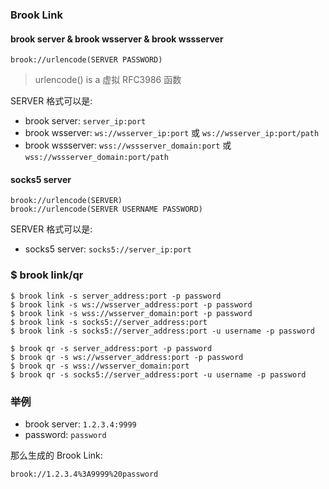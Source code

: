 ### Brook Link

#### brook server & brook wsserver & brook wssserver

```
brook://urlencode(SERVER PASSWORD)
```

> urlencode() is a 虚拟 RFC3986 函数

SERVER 格式可以是:

* brook server: `server_ip:port`
* brook wsserver: `ws://wsserver_ip:port` 或 `ws://wsserver_ip:port/path`
* brook wssserver: `wss://wssserver_domain:port` 或 `wss://wssserver_domain:port/path`

#### socks5 server

```
brook://urlencode(SERVER)
brook://urlencode(SERVER USERNAME PASSWORD)
```

SERVER 格式可以是:

* socks5 server: `socks5://server_ip:port`

### $ brook link/qr

```
$ brook link -s server_address:port -p password
$ brook link -s ws://wsserver_address:port -p password
$ brook link -s wss://wsserver_domain:port -p password
$ brook link -s socks5://server_address:port
$ brook link -s socks5://server_address:port -u username -p password

$ brook qr -s server_address:port -p password
$ brook qr -s ws://wsserver_address:port -p password
$ brook qr -s wss://wsserver_domain:port
$ brook qr -s socks5://server_address:port -u username -p password
```

### 举例

* brook server: `1.2.3.4:9999`
* password: `password`

那么生成的 Brook Link:

```
brook://1.2.3.4%3A9999%20password
```

